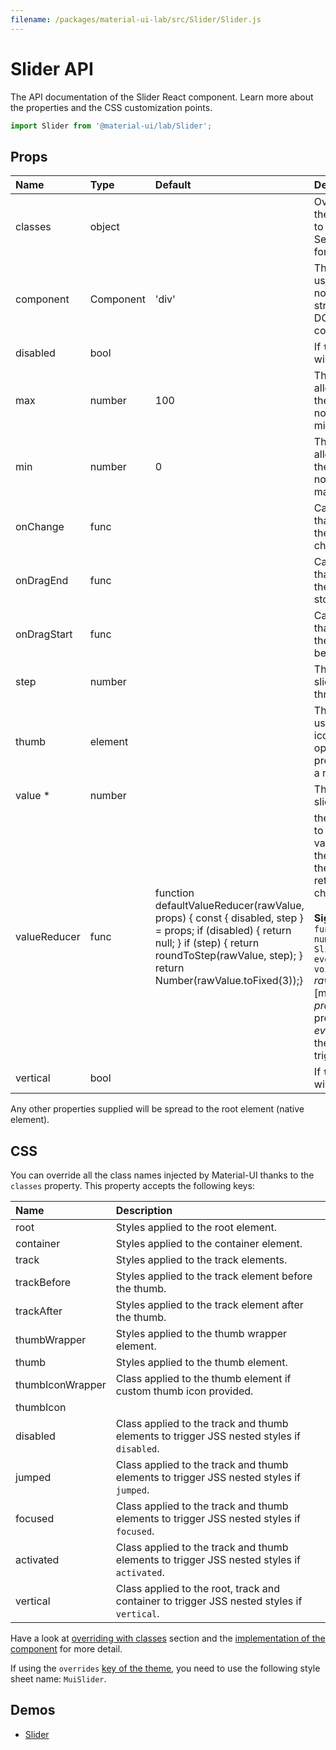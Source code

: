 ```yaml
---
filename: /packages/material-ui-lab/src/Slider/Slider.js
---
```


<!--- This documentation is automatically generated, do not try to edit it. -->

# Slider API

<p class="description">The API documentation of the Slider React component. Learn more about the properties and the CSS customization points.</p>

```js
import Slider from '@material-ui/lab/Slider';
```



## Props

| Name | Type | Default | Description |
|:-----|:-----|:--------|:------------|
| <span class="prop-name">classes</span> | <span class="prop-type">object</span> |   | Override or extend the styles applied to the component. See [CSS API](#css) below for more details. |
| <span class="prop-name">component</span> | <span class="prop-type">Component</span> | <span class="prop-default">'div'</span> | The component used for the root node. Either a string to use a DOM element or a component. |
| <span class="prop-name">disabled</span> | <span class="prop-type">bool</span> |   | If `true`, the slider will be disabled. |
| <span class="prop-name">max</span> | <span class="prop-type">number</span> | <span class="prop-default">100</span> | The maximum allowed value of the slider. Should not be equal to min. |
| <span class="prop-name">min</span> | <span class="prop-type">number</span> | <span class="prop-default">0</span> | The minimum allowed value of the slider. Should not be equal to max. |
| <span class="prop-name">onChange</span> | <span class="prop-type">func</span> |   | Callback function that is fired when the slider's value changed. |
| <span class="prop-name">onDragEnd</span> | <span class="prop-type">func</span> |   | Callback function that is fired when the slide has stopped moving. |
| <span class="prop-name">onDragStart</span> | <span class="prop-type">func</span> |   | Callback function that is fired when the slider has begun to move. |
| <span class="prop-name">step</span> | <span class="prop-type">number</span> |   | The granularity the slider can step through values. |
| <span class="prop-name">thumb</span> | <span class="prop-type">element</span> |   | The component used for the slider icon. This is optional, if provided should be a react element. |
| <span class="prop-name required">value *</span> | <span class="prop-type">number</span> |   | The value of the slider. |
| <span class="prop-name">valueReducer</span> | <span class="prop-type">func</span> | <span class="prop-default">function defaultValueReducer(rawValue, props) {  const { disabled, step } = props;  if (disabled) {    return null;  }  if (step) {    return roundToStep(rawValue, step);  }  return Number(rawValue.toFixed(3));}</span> | the reducer used to process the value emitted from the slider. If `null` or the same value is returned no change is emitted.<br><br>**Signature:**<br>`function(rawValue: number, props: SliderProps, event: Event) => void`<br>*rawValue:* value in [min, max]<br>*props:* current props of the Slider<br>*event:* the event the change was triggered from |
| <span class="prop-name">vertical</span> | <span class="prop-type">bool</span> |   | If `true`, the slider will be vertical. |

Any other properties supplied will be spread to the root element (native element).

## CSS

You can override all the class names injected by Material-UI thanks to the `classes` property.
This property accepts the following keys:


| Name | Description |
|:-----|:------------|
| <span class="prop-name">root</span> | Styles applied to the root element.
| <span class="prop-name">container</span> | Styles applied to the container element.
| <span class="prop-name">track</span> | Styles applied to the track elements.
| <span class="prop-name">trackBefore</span> | Styles applied to the track element before the thumb.
| <span class="prop-name">trackAfter</span> | Styles applied to the track element after the thumb.
| <span class="prop-name">thumbWrapper</span> | Styles applied to the thumb wrapper element.
| <span class="prop-name">thumb</span> | Styles applied to the thumb element.
| <span class="prop-name">thumbIconWrapper</span> | Class applied to the thumb element if custom thumb icon provided.
| <span class="prop-name">thumbIcon</span> | 
| <span class="prop-name">disabled</span> | Class applied to the track and thumb elements to trigger JSS nested styles if `disabled`.
| <span class="prop-name">jumped</span> | Class applied to the track and thumb elements to trigger JSS nested styles if `jumped`.
| <span class="prop-name">focused</span> | Class applied to the track and thumb elements to trigger JSS nested styles if `focused`.
| <span class="prop-name">activated</span> | Class applied to the track and thumb elements to trigger JSS nested styles if `activated`.
| <span class="prop-name">vertical</span> | Class applied to the root, track and container to trigger JSS nested styles if `vertical`.

Have a look at [overriding with classes](/customization/overrides/#overriding-with-classes) section
and the [implementation of the component](https://github.com/mui-org/material-ui/blob/master/packages/material-ui-lab/src/Slider/Slider.js)
for more detail.

If using the `overrides` [key of the theme](/customization/themes/#css),
you need to use the following style sheet name: `MuiSlider`.

## Demos

- [Slider](/lab/slider/)

